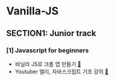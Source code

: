 # Vanilla-JS
## SECTION1: Junior track
### [1] Javascript for beginners
* 바닐라 JS로 크롬 앱 만들기 [👻](https://nomadcoders.co/javascript-for-beginners/lobby)
* Youtuber 엘리, 자바스크립트 기초 강의 [👻](https://www.youtube.com/playlist?list=PLv2d7VI9OotTVOL4QmPfvJWPJvkmv6h-2)
